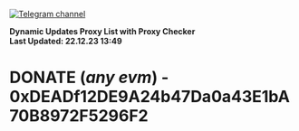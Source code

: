 [![Telegram channel](https://img.shields.io/endpoint?url=https://runkit.io/damiankrawczyk/telegram-badge/branches/master?url=https://t.me/n4z4v0d)](https://t.me/n4z4v0d) 

**Dynamic Updates Proxy List with Proxy Checker**  
**Last Updated: 22.12.23 13:49**

# DONATE (_any evm_) - 0xDEADf12DE9A24b47Da0a43E1bA70B8972F5296F2
